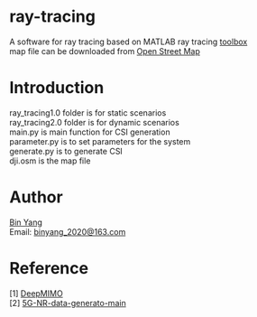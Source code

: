 # ray-tracing
A software for ray tracing based on MATLAB ray tracing [toolbox](https://www.mathworks.com/help/comm/ref/rfprop.raytracing.html)  
map file can be downloaded from [Open Street Map](https://www.openstreetmap.org)  

# Introduction
ray_tracing1.0 folder is for static scenarios  
ray_tracing2.0 folder is for dynamic scenarios  
main.py is main function for CSI generation  
parameter.py is to set parameters for the system  
generate.py is to generate CSI  
dji.osm is the map file  

# Author
[Bin Yang](https://scholar.google.com/citations?user=_v2KA7UAAAAJ&hl=zh-CN)  
Email: binyang_2020@163.com  

# Reference
[1] [DeepMIMO](https://github.com/DeepMIMO/DeepMIMO-matlab)  
[2] [5G-NR-data-generato-main](https://github.com/CodeDwan/5G-NR-data-generato)   
